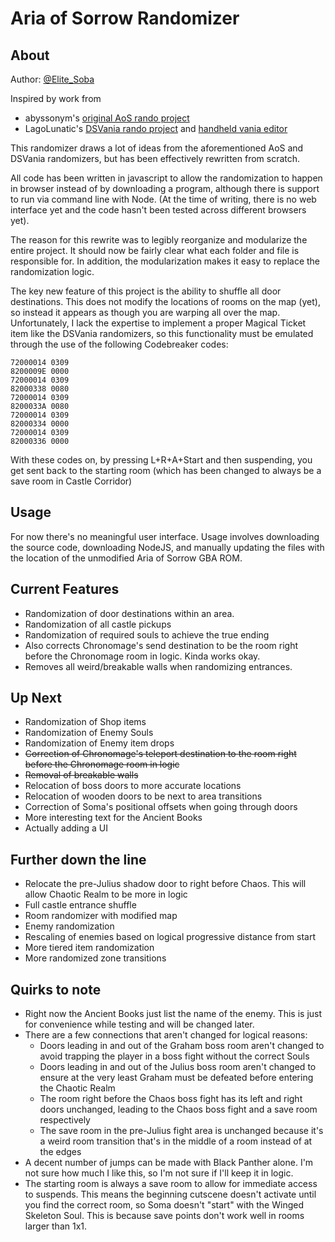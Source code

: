 # Aria of Sorrow Randomizer
## About
Author: [@Elite_Soba](https://twitter.com/Elite_Soba)

Inspired by work from
 *  abyssonym's [original AoS rando project](https://github.com/abyssonym/aos_rando)
 *  LagoLunatic's [DSVania rando project](https://github.com/LagoLunatic/dsvrandom) and [handheld vania editor](https://github.com/LagoLunatic/DSVEdit)

This randomizer draws a lot of ideas from the aforementioned AoS and DSVania randomizers, but has been effectively rewritten from scratch.

All code has been written in javascript to allow the randomization to happen in browser instead of by downloading a program, although there is support to run via command line with Node. (At the time of writing, there is no web interface yet and the code hasn't been tested across different browsers yet).

The reason for this rewrite was to legibly reorganize and modularize the entire project. It should now be fairly clear what each folder and file is responsible for. In addition, the modularization makes it easy to replace the randomization logic.

The key new feature of this project is the ability to shuffle all door destinations. This does not modify the locations of rooms on the map (yet), so instead it appears as though you are warping all over the map. Unfortunately, I lack the expertise to implement a proper Magical Ticket item like the DSVania randomizers, so this functionality must be emulated through the use of the following Codebreaker codes:

```
72000014 0309
8200009E 0000
72000014 0309
82000338 0080
72000014 0309
8200033A 0080
72000014 0309
82000334 0000
72000014 0309
82000336 0000
```

With these codes on, by pressing L+R+A+Start and then suspending, you get sent back to the starting room (which has been changed to always be a save room in Castle Corridor)

## Usage
For now there's no meaningful user interface. Usage involves downloading the source code, downloading NodeJS, and manually updating the files with the location of the unmodified Aria of Sorrow GBA ROM.

## Current Features
 *  Randomization of door destinations within an area.
 *  Randomization of all castle pickups
 *  Randomization of required souls to achieve the true ending
 *  Also corrects Chronomage's send destination to be the room right before the Chronomage room in logic. Kinda works okay.
 *  Removes all weird/breakable walls when randomizing entrances.

## Up Next
 *  Randomization of Shop items
 *  Randomization of Enemy Souls
 *  Randomization of Enemy item drops
 *  ~~Correction of Chronomage's teleport destination to the room right before the Chronomage room in logic~~
 *  ~~Removal of breakable walls~~
 *  Relocation of boss doors to more accurate locations
 *  Relocation of wooden doors to be next to area transitions
 *  Correction of Soma's positional offsets when going through doors
 *  More interesting text for the Ancient Books
 *  Actually adding a UI

## Further down the line
 *  Relocate the pre-Julius shadow door to right before Chaos. This will allow Chaotic Realm to be more in logic
 *  Full castle entrance shuffle
 *  Room randomizer with modified map
 *  Enemy randomization
 *  Rescaling of enemies based on logical progressive distance from start
 *  More tiered item randomization
 *  More randomized zone transitions

## Quirks to note
 *  Right now the Ancient Books just list the name of the enemy. This is just for convenience while testing and will be changed later.
 *  There are a few connections that aren't changed for logical reasons:
    *  Doors leading in and out of the Graham boss room aren't changed to avoid trapping the player in a boss fight without the correct Souls
    *  Doors leading in and out of the Julius boss room aren't changed to ensure at the very least Graham must be defeated before entering the Chaotic Realm
    *  The room right before the Chaos boss fight has its left and right doors unchanged, leading to the Chaos boss fight and a save room respectively
    *  The save room in the pre-Julius fight area is unchanged because it's a weird room transition that's in the middle of a room instead of at the edges
 * A decent number of jumps can be made with Black Panther alone. I'm not sure how much I like this, so I'm not sure if I'll keep it in logic.
 * The starting room is always a save room to allow for immediate access to suspends. This means the beginning cutscene doesn't activate until you find the correct room, so Soma doesn't "start" with the Winged Skeleton Soul. This is because save points don't work well in rooms larger than 1x1.
